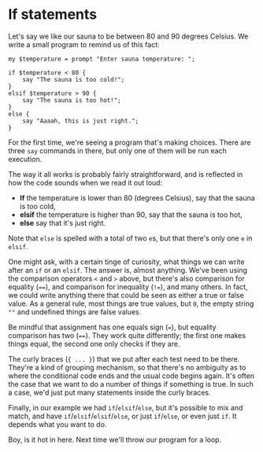 # If statements

Let's say we like our sauna to be between 80 and 90 degrees Celsius. We write a small program to remind us of this fact:

    my $temperature = prompt "Enter sauna temperature: ";

    if $temperature < 80 {
        say "The sauna is too cold!";
    }
    elsif $temperature > 90 {
        say "The sauna is too hot!";
    }
    else {
        say "Aaaah, this is just right.";
    }

For the first time, we're seeing a program that's making choices. There are three `say` commands in there, but only one of them will be run each execution.

The way it all works is probably fairly straightforward, and is reflected in how the code sounds when we read it out loud:

* **If** the temperature is lower than 80 (degrees Celsius), say that the sauna is too cold,
* **elsif** the temperature is higher than 90, say that the sauna is too hot,
* **else** say that it's just right.

Note that `else` is spelled with a total of two `e`s, but that there's only one `e` in `elsif`.

One might ask, with a certain tinge of curiosity, what things we can write after an `if` or an `elsif`. The answer is, almost anything. We've been using the comparison operators `<` and `>` above, but there's also comparison for equality (`==`), and comparison for inequality (`!=`), and many others. In fact, we could write anything there that could be seen as either a true or false value. As a general rule, most things are true values, but `0`, the empty string `""` and undefined things are false values.

Be mindful that assignment has one equals sign (`=`), but equality comparison has two (`==`). They work quite differently; the first one makes things equal, the second one only checks if they are.

The curly braces (`{ ... }`) that we put after each test need to be there. They're a kind of grouping mechanism, so that there's no ambiguity as to where the conditional code ends and the usual code begins again. It's often the case that we want to do a number of things if something is true. In such a case, we'd just put many statements inside the curly braces.

Finally, in our example we had `if`/`elsif`/`else`, but it's possible to mix and match, and have `if`/`elsif`/`elsif`/`else`, or just `if`/`else`, or even just `if`. It depends what you want to do.

Boy, is it hot in here. Next time we'll throw our program for a loop.
